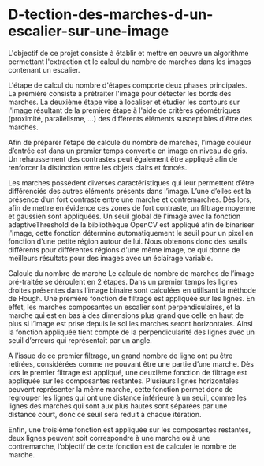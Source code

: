 # D-tection-des-marches-d-un-escalier-sur-une-image

L'objectif de ce projet consiste à établir et mettre en oeuvre un algorithme permettant
l'extraction et le calcul du nombre de marches dans les images contenant un escalier.

L'étape de calcul du nombre d'étapes comporte deux phases principales. La première
consiste à prétraiter l'image pour détecter les bords des marches. La deuxième étape vise à localiser
et étudier les contours sur l'image résultant de la première étape à l'aide de critères géométriques
(proximité, parallélisme, ...) des différents éléments susceptibles d'être des marches.

Afin de préparer l’étape de calcule du nombre de marches, l’image couleur d’entrée est dans
un premier temps convertie en image en niveau de gris. Un rehaussement des contrastes peut
également être appliqué afin de renforcer la distinction entre les objets clairs et foncés.

Les marches possèdent diverses caractéristiques qui leur permettent d’être différenciés des
autres éléments présents dans l’image. L’une d’elles est la présence d’un fort contraste entre une
marche et contremarches. Dès lors, afin de mettre en évidence ces zones de fort contraste, un
filtrage moyenne et gaussien sont appliquées.
Un seuil global de l'image avec la fonction adaptiveThreshold de la bibliothèque OpenCV
est appliqué afin de binariser l'image, cette fonction détermine automatiquement le seuil pour un
pixel en fonction d'une petite région autour de lui. Nous obtenons donc des seuils différents pour
différentes régions d'une même image, ce qui donne de meilleurs résultats pour des images avec un
éclairage variable.

Calcule du nombre de marche
Le calcule de nombre de marches de l’image pré-traitée se déroulent en 2 étapes. Dans un premier
temps les lignes droites présentes dans l’image binaire sont calculées en utilisant la méthode de
Hough. Une première fonction de filtrage est appliquée sur les lignes. En effet, les marches
composantes un escalier sont perpendiculaires, et la marche qui est en bas à des dimensions plus
grand que celle en haut de plus si l’image est prise depuis le sol les marches seront horizontales.
Ainsi la fonction appliquée tient compte de la perpendicularité des lignes avec un seuil d’erreurs qui
représentait par un angle.

A l’issue de ce premier filtrage, un grand nombre de ligne ont pu être retirées, considérées comme
ne pouvant être une partie d’une marche.
Dès lors le premier filtrage est appliqué, une deuxième fonction de filtrage est appliquée sur les
composantes restantes. Plusieurs lignes horizontales peuvent représenter la même marche, cette
fonction permet donc de regrouper les lignes qui ont une distance inférieure à un seuil, comme les
lignes des marches qui sont aux plus hautes sont séparées par une distance court, donc ce seuil sera
réduit à chaque itération.

Enfin, une troisième fonction est appliquée sur les composantes restantes, deux lignes peuvent soit
correspondre à une marche ou à une contremarche, l’objectif de cette fonction est de calculer le
nombre de marche.
